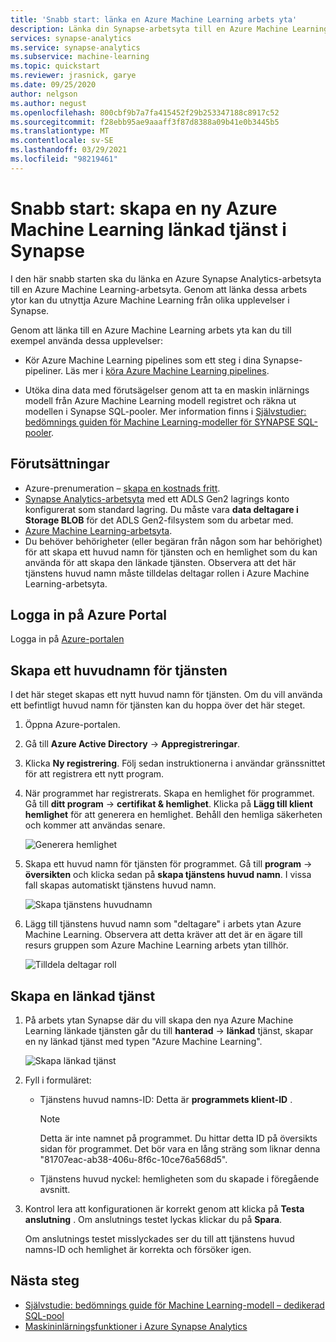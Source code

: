 ```yaml
---
title: 'Snabb start: länka en Azure Machine Learning arbets yta'
description: Länka din Synapse-arbetsyta till en Azure Machine Learning-arbetsyta
services: synapse-analytics
ms.service: synapse-analytics
ms.subservice: machine-learning
ms.topic: quickstart
ms.reviewer: jrasnick, garye
ms.date: 09/25/2020
author: nelgson
ms.author: negust
ms.openlocfilehash: 800cbf9b7a7fa415452f29b253347188c8917c52
ms.sourcegitcommit: f28ebb95ae9aaaff3f87d8388a09b41e0b3445b5
ms.translationtype: MT
ms.contentlocale: sv-SE
ms.lasthandoff: 03/29/2021
ms.locfileid: "98219461"
---
```

# <a name="quickstart-create-a-new-azure-machine-learning-linked-service-in-synapse"></a>Snabb start: skapa en ny Azure Machine Learning länkad tjänst i Synapse

I den här snabb starten ska du länka en Azure Synapse Analytics-arbetsyta till en Azure Machine Learning-arbetsyta. Genom att länka dessa arbets ytor kan du utnyttja Azure Machine Learning från olika upplevelser i Synapse.

Genom att länka till en Azure Machine Learning arbets yta kan du till exempel använda dessa upplevelser:

- Kör Azure Machine Learning pipelines som ett steg i dina Synapse-pipeliner. Läs mer i [köra Azure Machine Learning pipelines](../../data-factory/transform-data-machine-learning-service.md).

- Utöka dina data med förutsägelser genom att ta en maskin inlärnings modell från Azure Machine Learning modell registret och räkna ut modellen i Synapse SQL-pooler. Mer information finns i [Självstudier: bedömnings guiden för Machine Learning-modeller för SYNAPSE SQL-pooler](tutorial-sql-pool-model-scoring-wizard.md).

## <a name="prerequisites"></a>Förutsättningar

- Azure-prenumeration – [skapa en kostnads fritt](https://azure.microsoft.com/free/).
- [Synapse Analytics-arbetsyta](../get-started-create-workspace.md) med ett ADLS Gen2 lagrings konto konfigurerat som standard lagring. Du måste vara **data deltagare i Storage BLOB** för det ADLS Gen2-filsystem som du arbetar med.
- [Azure Machine Learning-arbetsyta](../../machine-learning/how-to-manage-workspace.md).
- Du behöver behörigheter (eller begäran från någon som har behörighet) för att skapa ett huvud namn för tjänsten och en hemlighet som du kan använda för att skapa den länkade tjänsten. Observera att det här tjänstens huvud namn måste tilldelas deltagar rollen i Azure Machine Learning-arbetsyta.

## <a name="sign-in-to-the-azure-portal"></a>Logga in på Azure Portal

Logga in på [Azure-portalen](https://portal.azure.com/)

## <a name="create-a-service-principal"></a>Skapa ett huvudnamn för tjänsten

I det här steget skapas ett nytt huvud namn för tjänsten. Om du vill använda ett befintligt huvud namn för tjänsten kan du hoppa över det här steget.
1. Öppna Azure-portalen. 

1. Gå till **Azure Active Directory**  ->  **Appregistreringar**.

1. Klicka **Ny registrering**. Följ sedan instruktionerna i användar gränssnittet för att registrera ett nytt program.

1. När programmet har registrerats. Skapa en hemlighet för programmet. Gå till **ditt program**  ->  **certifikat & hemlighet**. Klicka på **Lägg till klient hemlighet** för att generera en hemlighet. Behåll den hemliga säkerheten och kommer att användas senare.

   ![Generera hemlighet](media/quickstart-integrate-azure-machine-learning/quickstart-integrate-azure-machine-learning-createsp-00a.png)

1. Skapa ett huvud namn för tjänsten för programmet. Gå till **program**  ->  **översikten** och klicka sedan på **skapa tjänstens huvud namn**. I vissa fall skapas automatiskt tjänstens huvud namn.

   ![Skapa tjänstens huvudnamn](media/quickstart-integrate-azure-machine-learning/quickstart-integrate-azure-machine-learning-createsp-00b.png)

1. Lägg till tjänstens huvud namn som "deltagare" i arbets ytan Azure Machine Learning. Observera att detta kräver att det är en ägare till resurs gruppen som Azure Machine Learning arbets ytan tillhör.

   ![Tilldela deltagar roll](media/quickstart-integrate-azure-machine-learning/quickstart-integrate-azure-machine-learning-createsp-00c.png)

## <a name="create-a-linked-service"></a>Skapa en länkad tjänst

1. På arbets ytan Synapse där du vill skapa den nya Azure Machine Learning länkade tjänsten går du till **hanterad**  ->  **länkad** tjänst, skapar en ny länkad tjänst med typen "Azure Machine Learning".

   ![Skapa länkad tjänst](media/quickstart-integrate-azure-machine-learning/quickstart-integrate-azure-machine-learning-create-linked-service-00a.png)

2. Fyll i formuläret:

   - Tjänstens huvud namns-ID: Detta är **programmets klient-ID** .
  
     > [!NOTE]
     > Detta är inte namnet på programmet. Du hittar detta ID på översikts sidan för programmet. Det bör vara en lång sträng som liknar denna "81707eac-ab38-406u-8f6c-10ce76a568d5".

   - Tjänstens huvud nyckel: hemligheten som du skapade i föregående avsnitt.

3. Kontrol lera att konfigurationen är korrekt genom att klicka på **Testa anslutning** . Om anslutnings testet lyckas klickar du på **Spara**.

   Om anslutnings testet misslyckades ser du till att tjänstens huvud namns-ID och hemlighet är korrekta och försöker igen.

## <a name="next-steps"></a>Nästa steg

- [Självstudie: bedömnings guide för Machine Learning-modell – dedikerad SQL-pool](tutorial-sql-pool-model-scoring-wizard.md)
- [Maskininlärningsfunktioner i Azure Synapse Analytics](what-is-machine-learning.md)